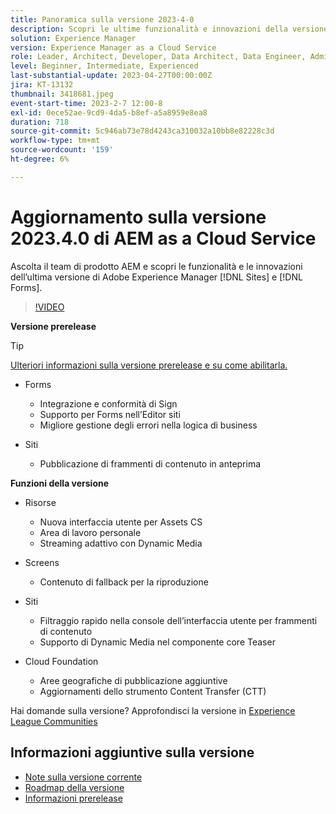 ```yaml
---
title: Panoramica sulla versione 2023-4-0
description: Scopri le ultime funzionalità e innovazioni della versione 2023-2-0 di Adobe Experience Manager [!DNL Forms] and [!DNL Sites].
solution: Experience Manager
version: Experience Manager as a Cloud Service
role: Leader, Architect, Developer, Data Architect, Data Engineer, Admin, User
level: Beginner, Intermediate, Experienced
last-substantial-update: 2023-04-27T00:00:00Z
jira: KT-13132
thumbnail: 3418681.jpeg
event-start-time: 2023-2-7 12:00-8
exl-id: 0ece52ae-9cd9-4da5-b8ef-a5a8959e8ea8
duration: 718
source-git-commit: 5c946ab73e78d4243ca310032a10bb8e82228c3d
workflow-type: tm+mt
source-wordcount: '159'
ht-degree: 6%

---
```


# Aggiornamento sulla versione 2023.4.0 di AEM as a Cloud Service

Ascolta il team di prodotto AEM e scopri le funzionalità e le innovazioni dell’ultima versione di Adobe Experience Manager [!DNL Sites] e [!DNL Forms].

>[!VIDEO](https://video.tv.adobe.com/v/3418681/?learn=on)

**Versione prerelease**

>[!TIP]
>
>[Ulteriori informazioni sulla versione prerelease e su come abilitarla.](https://experienceleague.adobe.com/docs/experience-manager-cloud-service/content/release-notes/prerelease.html?lang=it)

* Forms
   * Integrazione e conformità di Sign
   * Supporto per Forms nell’Editor siti
   * Migliore gestione degli errori nella logica di business

* Siti
   * Pubblicazione di frammenti di contenuto in anteprima

**Funzioni della versione**

* Risorse
   * Nuova interfaccia utente per Assets CS
   * Area di lavoro personale
   * Streaming adattivo con Dynamic Media

* Screens
   * Contenuto di fallback per la riproduzione

* Siti
   * Filtraggio rapido nella console dell’interfaccia utente per frammenti di contenuto
   * Supporto di Dynamic Media nel componente core Teaser

* Cloud Foundation
   * Aree geografiche di pubblicazione aggiuntive
   * Aggiornamenti dello strumento Content Transfer (CTT)


Hai domande sulla versione?  Approfondisci la versione in [Experience League Communities](https://adobe.ly/43FGHk0)


## Informazioni aggiuntive sulla versione

* [Note sulla versione corrente](https://experienceleague.adobe.com/docs/experience-manager-cloud-service/content/release-notes/home.html?lang=it)
* [Roadmap della versione](https://experienceleague.adobe.com/docs/experience-manager-release-information/aem-release-updates/update-releases-roadmap.html?lang=it)
* [Informazioni prerelease](https://experienceleague.adobe.com/docs/experience-manager-cloud-service/content/release-notes/prerelease.html?lang=it)
